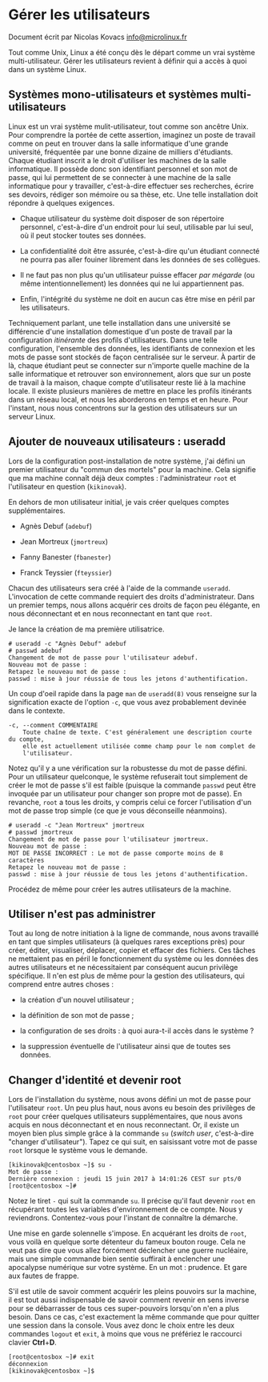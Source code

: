 Gérer les utilisateurs
======================

Document écrit par Nicolas Kovacs <info@microlinux.fr>

Tout comme Unix, Linux a été conçu dès le départ comme un vrai système
multi-utilisateur. Gérer les utilisateurs revient à définir qui a accès à quoi
dans un système Linux.

Systèmes mono-utilisateurs et systèmes multi-utilisateurs
---------------------------------------------------------

Linux est un vrai système mulit-utilisateur, tout comme son ancêtre Unix. Pour
comprendre la portée de cette assertion, imaginez un poste de travail comme on
peut en trouver dans la salle informatique d'une grande université, fréquentée
par une bonne dizaine de milliers d'étudiants. Chaque étudiant inscrit a le
droit d'utiliser les machines de la salle informatique. Il possède donc son
identifiant personnel et son mot de passe, qui lui permettent de se connecter à
une machine de la salle informatique pour y travailler, c'est-à-dire effectuer
ses recherches, écrire ses devoirs, rédiger son mémoire ou sa thèse, etc. Une
telle installation doit répondre à quelques exigences.

  * Chaque utilisateur du système doit disposer de son répertoire personnel,
    c'est-à-dire d'un endroit pour lui seul, utilisable par lui seul, où il
    peut stocker toutes ses données.

  * La confidentialité doit être assurée, c'est-à-dire qu'un étudiant connecté
    ne pourra pas aller fouiner librement dans les données de ses collègues.

  * Il ne faut pas non plus qu'un utilisateur puisse effacer *par mégarde* (ou
    même intentionnellement) les données qui ne lui appartiennent pas.

  * Enfin, l'intégrité du système ne doit en aucun cas être mise en péril par
    les utilisateurs.

Techniquement parlant, une telle installation dans une université
se différencie d'une installation domestique d'un poste de travail par la
configuration *itinérante* des profils d'utilisateurs. Dans une telle
configuration, l'ensemble des données, les identifiants de connexion et les
mots de passe sont stockés de façon centralisée sur le serveur. À partir de là,
chaque étudiant peut se connecter sur n'importe quelle machine de la salle
informatique et retrouver son environnement, alors que sur un poste de travail
à la maison, chaque compte d'utilisateur reste lié à la machine locale. Il
existe plusieurs manières de mettre en place les profils itinérants dans un
réseau local, et nous les aborderons en temps et en heure. Pour l'instant, nous
nous concentrons sur la gestion des utilisateurs sur un serveur Linux.


Ajouter de nouveaux utilisateurs : useradd
------------------------------------------

Lors de la configuration post-installation de notre système, j'ai défini un
premier utilisateur du "commun des mortels" pour la machine. Cela signifie que
ma machine connaît déjà deux comptes : l'administrateur `root` et l'utilisateur
en question (`kikinovak`). 

En dehors de mon utilisateur initial, je vais créer quelques comptes
supplémentaires.

  * Agnès Debuf (`adebuf`)

  * Jean Mortreux (`jmortreux`)

  * Fanny Banester (`fbanester`)

  * Franck Teyssier (`fteyssier`)

Chacun des utilisateurs sera créé à l'aide de la commande `useradd`.
L'invocation de cette commande requiert des droits d'administrateur. Dans un
premier temps, nous allons acquérir ces droits de façon peu élégante, en nous
déconnectant et en nous reconnectant en tant que `root`.

Je lance la création de ma première utilisatrice.

```
# useradd -c "Agnès Debuf" adebuf
# passwd adebuf
Changement de mot de passe pour l'utilisateur adebuf.
Nouveau mot de passe : 
Retapez le nouveau mot de passe : 
passwd : mise à jour réussie de tous les jetons d'authentification.
```

Un coup d'oeil rapide dans la page `man` de `useradd(8)` vous renseigne sur la
signification exacte de l'option `-c`, que vous avez probablement devinée dans
le contexte.

```
-c, --comment COMMENTAIRE
    Toute chaîne de texte. C'est généralement une description courte du compte,
    elle est actuellement utilisée comme champ pour le nom complet de
    l'utilisateur.
```

Notez qu'il y a une vérification sur la robustesse du mot de passe défini. Pour
un utilisateur quelconque, le système refuserait tout simplement de créer le
mot de passe s'il est faible (puisque la commande `passwd` peut être invoquée
par un utilisateur pour changer son propre mot de passe). En revanche, `root` a
tous les droits, y compris celui ce forcer l'utilisation d'un mot de passe trop
simple (ce que je vous déconseille néanmoins). 

```
# useradd -c "Jean Mortreux" jmortreux
# passwd jmortreux
Changement de mot de passe pour l'utilisateur jmortreux.
Nouveau mot de passe : 
MOT DE PASSE INCORRECT : Le mot de passe comporte moins de 8 caractères
Retapez le nouveau mot de passe : 
passwd : mise à jour réussie de tous les jetons d'authentification.
```

Procédez de même pour créer les autres utilisateurs de la machine.


Utiliser n'est pas administrer
------------------------------

Tout au long de notre initiation à la ligne de commande, nous avons travaillé
en tant que simples utilisateurs (à quelques rares exceptions près) pour créer,
éditer, visualiser, déplacer, copier et effacer des fichiers. Ces tâches ne
mettaient pas en péril le fonctionnement du système ou les données des autres
utilisateurs et ne nécessitaient par conséquent aucun privilège spécifique. Il
n'en est plus de même pour la gestion des utilisateurs, qui comprend entre
autres choses :

  * la création d'un nouvel utilisateur ;

  * la définition de son mot de passe ;

  * la configuration de ses droits : à quoi aura-t-il accès dans le système ?

  * la suppression éventuelle de l'utilisateur ainsi que de toutes ses données.


Changer d'identité et devenir root
----------------------------------

Lors de l'installation du système, nous avons défini un mot de passe pour
l'utilisateur `root`. Un peu plus haut, nous avons eu besoin des privilèges de
`root` pour créer quelques utilisateurs supplémentaires, que nous avons acquis
en nous déconnectant et en nous reconnectant. Or, il existe un moyen bien plus
simple grâce à la commande `su` (*switch user*, c'est-à-dire "changer
d'utilisateur"). Tapez ce qui suit, en saisissant votre mot de passe `root`
lorsque le système vous le demande.

```
[kikinovak@centosbox ~]$ su -
Mot de passe : 
Dernière connexion : jeudi 15 juin 2017 à 14:01:26 CEST sur pts/0
[root@centosbox ~]# 
```

Notez le tiret `-` qui suit la commande `su`. Il précise qu'il faut devenir
`root` en récupérant toutes les variables d'environnement de ce compte. Nous y
reviendrons. Contentez-vous pour l'instant de connaître la démarche.

Une mise en garde solennelle s'impose. En acquérant les droits de `root`, vous
voilà en quelque sorte détenteur du fameux bouton rouge. Cela ne veut pas dire
que vous allez forcément déclencher une guerre nucléaire, mais une simple
commande bien sentie suffirait à enclencher une apocalypse numérique sur votre
système. En un mot : prudence. Et gare aux fautes de frappe.

S'il est utile de savoir comment acquérir les pleins pouvoirs sur la machine,
il est tout aussi indispensable de savoir comment revenir en sens inverse pour
se débarrasser de tous ces super-pouvoirs lorsqu'on n'en a plus besoin. Dans ce
cas, c'est exactement la même commande que pour quitter une session dans la
console. Vous avez donc le choix entre les deux commandes `logout` et `exit`, à
moins que vous ne préfériez le raccourci clavier **Ctrl**+**D**. 

```
[root@centosbox ~]# exit
déconnexion
[kikinovak@centosbox ~]$ 
```




